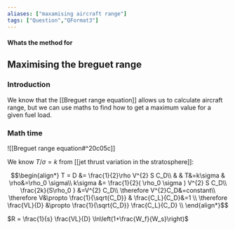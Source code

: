 ```yaml
---
aliases: ["maxamising aircraft range"]
tags: ["Question","QFormat3"]
---
```


#### Whats the method for
## Maximising the breguet range
### Introduction
We know that the [[Breguet range equation]] allows us to calculate aircraft range, but we can use maths to find how to get a maximum value for a given fuel load.

### Math time
![[Breguet range equation#^20c05c]]

We know $T/\sigma=k$ from [[jet thrust variation in the stratosphere]]:

$$\begin{align*}
   T = D &= \frac{1}{2}\rho V^{2} S C_D\\
&  & T&=k\sigma & \rho&=\rho_0 \sigma\\
k\sigma &= \frac{1}{2}( \rho_0 \sigma ) V^{2} S C_D\\
\frac{2k}{S\rho_0 }  &=V^{2} C_D\\
\therefore V^{2}C_D&=constant\\
 \therefore V&\propto \frac{1}{\sqrt{C_D}} & \frac{C_L}{C_D}&=1 \\
\therefore \frac{VL}{D} &\propto \frac{1}{\sqrt{C_D}} \frac{C_L}{C_D} \\
\end{align*}$$


$R = \frac{1}{s} \frac{VL}{D} \ln\left(1+\frac{W_f}{W_s}\right)$

